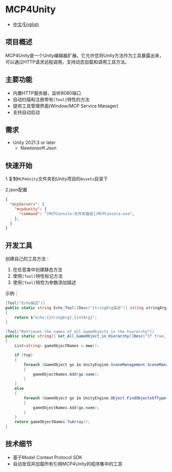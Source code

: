 # MCP4Unity

- [中文](./README_CN.md)/[English](./README.md)

## 项目概述

MCP4Unity是一个Unity编辑器扩展。它允许您将Unity方法作为工具暴露出来，可以通过HTTP请求远程调用，支持动态加载和调用工具方法。

## 主要功能

- 内置HTTP服务器，监听8080端口
- 自动扫描和注册带有`[Tool]`特性的方法
- 提供工具管理界面(Window/MCP Service Manager)
- 支持自动启动

## 需求

- Unity 2021.3 or later
  - Newtonsoft.Json

## 快速开始

1.复制`MCP4Unity`文件夹到Unity项目的`Assets`目录下

2.json配置

```json
{
  "mcpServers": {
    "mcp4unity": {
      "command": "[MCPConsole~文件夹路径]/MCPConsole.exe",
    },
  }
}

```

## 开发工具

创建自己的工具方法：

1. 在任意类中创建静态方法
2. 使用`[Tool]`特性标记方法
3. 使用`[Tool]`特性为参数添加描述

示例：

```csharp
[Tool("Echo描述")]
public static string Echo_Tool([Desc("stringArg描述")] string stringArg, [Desc("intArg描述")] int intArg)
{
    return $"echo:{stringArg},{intArg}";
}

[Tool("Retrieves the names of all GameObjects in the hierarchy")]
public static string[] Get_All_GameObject_in_Hierarchy([Desc("If true, only top-level GameObjects are returned; otherwise, all GameObjects are returned.")] bool top)
{
    List<string> gameObjectNames = new();

    if (top)
    {
        foreach (GameObject go in UnityEngine.SceneManagement.SceneManager.GetActiveScene().GetRootGameObjects())
        {
            gameObjectNames.Add(go.name);
        }
    }
    else
    {
        foreach (GameObject go in UnityEngine.Object.FindObjectsOfType<GameObject>())
        {
            gameObjectNames.Add(go.name);
        }
    }
    return gameObjectNames.ToArray();
}

```

## 技术细节

- 基于Model Context Protocol SDK
- 自动发现并加载所有引用MCP4Unity的程序集中的工具
